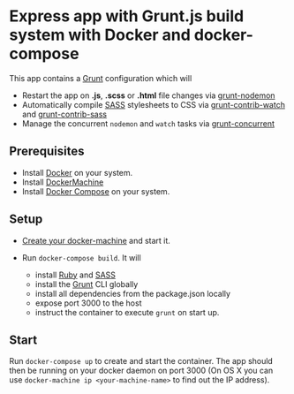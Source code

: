 # Express app with Grunt.js build system with Docker and docker-compose

This app contains a [Grunt](http://gruntjs.com/) configuration which will

* Restart the app on **.js**, **.scss** or **.html** file changes via [grunt-nodemon](https://github.com/ChrisWren/grunt-nodemon)
* Automatically compile [SASS](http://sass-lang.com/) stylesheets to CSS via [grunt-contrib-watch](https://github.com/gruntjs/grunt-contrib-watch) and [grunt-contrib-sass](https://github.com/gruntjs/grunt-contrib-sass)
* Manage the concurrent `nodemon` and `watch` tasks via [grunt-concurrent](https://github.com/sindresorhus/grunt-concurrent)

## Prerequisites

- Install [Docker](https://www.docker.com/) on your system.
- Install [DockerMachine](https://docs.docker.com/machine/install-machine/)
- Install [Docker Compose](http://docs.docker.com/compose/) on your system.

## Setup

- [Create your docker-machine](https://docs.docker.com/machine/get-started/#/create-a-machine) and start it.

- Run `docker-compose build`. It will

  * install [Ruby](https://www.ruby-lang.org) and [SASS](https://rubygems.org/gems/sass)
  * install the [Grunt](http://gruntjs.com) CLI globally
  * install all dependencies from the package.json locally
  * expose port 3000 to the host
  * instruct the container to execute `grunt` on start up.

## Start

Run `docker-compose up` to create and start the container. The app should then be running on your docker daemon on port 3000 (On OS X you can use `docker-machine ip <your-machine-name>` to find out the IP address).
